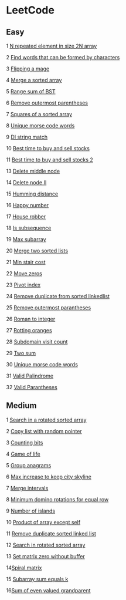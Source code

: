 
# LeetCode
## Easy
1 [N repeated element in size 2N array](https://github.com/sarthakkhandelwal7/LeetCode/blob/master/easy/N-repeated_element_in_size_2N_array.ipynb)

2 [Find words that can be formed by characters](https://github.com/sarthakkhandelwal7/LeetCode/blob/master/easy/find_words_that_can_be_formed_by_characters.ipynb)

3 [Flipping a mage](https://github.com/sarthakkhandelwal7/LeetCode/blob/master/easy/flipping_an_mage.ipynb)

4 [Merge a sorted array](https://github.com/sarthakkhandelwal7/LeetCode/blob/master/easy/merge_sorted_array.ipynb)

5 [Range sum of BST](https://github.com/sarthakkhandelwal7/LeetCode/blob/master/easy/range_sum_of_BST.ipynb)

6 [Remove outermost parentheses](https://github.com/sarthakkhandelwal7/LeetCode/blob/master/easy/remove_outermost_parentheses.ipynb)

7 [Squares of a sorted array](https://github.com/sarthakkhandelwal7/LeetCode/blob/master/easy/squares_of_a_sorted_array.ipynb)

8 [Unique morse code words](https://github.com/sarthakkhandelwal7/LeetCode/blob/master/easy/unique_morse_code_words.ipynb)

9 [DI string match](https://github.com/sarthakkhandelwal7/LeetCode/blob/master/easy/DI_string_match.ipynb)

10 [Best time to buy and sell stocks](https://github.com/sarthakkhandelwal7/LeetCode/blob/master/easy/best_time_to_buy_and_sell_stock.py)

11 [Best time to buy and sell stocks 2](https://github.com/sarthakkhandelwal7/LeetCode/blob/master/easy/best_time_to_buy_and_sell_stock_2.py)

13 [Delete middle node](https://github.com/sarthakkhandelwal7/LeetCode/blob/master/easy/delete_middle_node.ipynb)

14 [Delete node II](https://github.com/sarthakkhandelwal7/LeetCode/blob/master/easy/delete_node_ll.py)

15 [Humming distance](https://github.com/sarthakkhandelwal7/LeetCode/blob/master/easy/hamming_distance.ipynb)

16 [Happy number](https://github.com/sarthakkhandelwal7/LeetCode/blob/master/easy/happy_number.py)

17 [House robber](https://github.com/sarthakkhandelwal7/LeetCode/blob/master/easy/house_robber.py)

18 [Is subsequence](https://github.com/sarthakkhandelwal7/LeetCode/blob/master/easy/is_subsequence.py)

19 [Max subarray](https://github.com/sarthakkhandelwal7/LeetCode/blob/master/easy/max_subarray.py)

20 [Merge two sorted lists](https://github.com/sarthakkhandelwal7/LeetCode/blob/master/easy/merge_two_sorted_lists.py)

21 [Min stair cost](https://github.com/sarthakkhandelwal7/LeetCode/blob/master/easy/min_stair_cost.py)

22 [Move zeros](https://github.com/sarthakkhandelwal7/LeetCode/blob/master/easy/move_zeros.py)

23 [Pivot index](https://github.com/sarthakkhandelwal7/LeetCode/blob/master/easy/pivot_index.py)

24 [Remove duplicate from sorted linkedlist](https://github.com/sarthakkhandelwal7/LeetCode/blob/master/easy/remove_duplicate_from_sorted_linkedlist.ipynb)

25 [Remove outermost parantheses](https://github.com/sarthakkhandelwal7/LeetCode/blob/master/easy/remove_outermost_parentheses.ipynb)

26 [Roman to integer](https://github.com/sarthakkhandelwal7/LeetCode/blob/master/easy/roman_to_integer.py)

27 [Rotting oranges](https://github.com/sarthakkhandelwal7/LeetCode/blob/master/easy/rotting_oranges.py)

28 [Subdomain visit count](https://github.com/sarthakkhandelwal7/LeetCode/blob/master/easy/subdomain_visit_count.py)

29 [Two sum](https://github.com/sarthakkhandelwal7/LeetCode/blob/master/easy/two_sum.py)

30 [Unique morse code words](https://github.com/sarthakkhandelwal7/LeetCode/blob/master/easy/unique_morse_code_words.ipynb)

31 [Valid Palindrome](https://github.com/sarthakkhandelwal7/LeetCode/blob/master/easy/valid_palindrome.py)

32 [Valid Parantheses](https://github.com/sarthakkhandelwal7/LeetCode/blob/master/easy/valid_parentheses.py)
## Medium
1 [Search in a rotated sorted array](https://github.com/sarthakkhandelwal7/LeetCode/blob/master/medium/search_in_rotated_sorted_array.ipynb)

2 [Copy list with random pointer](https://github.com/sarthakkhandelwal7/LeetCode/blob/master/medium/copy_list_with_random_pointer.py)

3 [Counting bits](https://github.com/sarthakkhandelwal7/LeetCode/blob/master/medium/counting_bits.py)

4 [Game of life](https://github.com/sarthakkhandelwal7/LeetCode/blob/master/medium/game_of_life.py)

5 [Group anagrams](https://github.com/sarthakkhandelwal7/LeetCode/blob/master/medium/gropu_anagrams.py)

6 [Max increase to keep city skyline](https://github.com/sarthakkhandelwal7/LeetCode/blob/master/medium/max_increase_to_keep_city_skyline.ipynb)

7 [Merge intervals](https://github.com/sarthakkhandelwal7/LeetCode/blob/master/medium/merge_intervals.py)

8 [Minimum domino rotations for equal row](https://github.com/sarthakkhandelwal7/LeetCode/blob/master/medium/minimum_domino_rotations_for_equal_row.py)

9 [Number of islands](https://github.com/sarthakkhandelwal7/LeetCode/blob/master/medium/number_of_islands.py)

10 [Product of array except  self](https://github.com/sarthakkhandelwal7/LeetCode/blob/master/medium/product_of_array_except_self.py)

11 [Remove duplicate sorted linked list](https://github.com/sarthakkhandelwal7/LeetCode/blob/master/medium/remove_duplicate_sorted_linkedlist.ipynb)

12 [Search in rotated sorted array](https://github.com/sarthakkhandelwal7/LeetCode/blob/master/medium/search_in_rotated_sorted_array.ipynb)

13 [Set matrix zero without buffer](https://github.com/sarthakkhandelwal7/LeetCode/blob/master/medium/set_matrix_zero_without_buffer.ipynb)

14[Spiral matrix](https://github.com/sarthakkhandelwal7/LeetCode/blob/master/medium/spiral_matrix.py)

15 [Subarray sum equals k](https://github.com/sarthakkhandelwal7/LeetCode/blob/master/medium/subarray_sum_equals_k.py)

16[Sum of even valued grandparent](https://github.com/sarthakkhandelwal7/LeetCode/blob/master/medium/sum_of_even_valued_grandparent.py)
